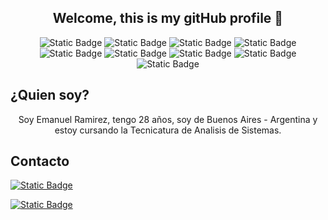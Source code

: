 
### <h2 align="center"> Welcome, this is my gitHub profile  👋 </h2>
<div align="center">

![Static Badge](https://img.shields.io/badge/-C%23-blue?logo=csharp)
![Static Badge](https://img.shields.io/badge/-.Net-blue?logo=dotnet)
![Static Badge](https://img.shields.io/badge/-HTML-black?logo=html5)
![Static Badge](https://img.shields.io/badge/-Css-orange?logo=css3)
![Static Badge](https://img.shields.io/badge/-Javascript-gray?logo=javascript)
![Static Badge](https://img.shields.io/badge/-MySql-white?logo=mysql)
![Static Badge](https://img.shields.io/badge/-Microsoft_Sql_Server-blue?logo=microsoftsqlserver)
![Static Badge](https://img.shields.io/badge/-Angular-red?logo=angular)
![Static Badge](https://img.shields.io/badge/-Typescript-white?logo=typescript)

</div>






## ¿Quien soy?
<p align="center"> Soy Emanuel Ramirez, tengo 28 años, soy de Buenos Aires - Argentina y estoy cursando la  Tecnicatura de Analisis de Sistemas. </p>


##  Contacto
<a href="https://www.linkedin.com/in/emanuel-ramirez-3b875220b/">
  
  ![Static Badge](https://img.shields.io/badge/-linkedin-blue?logo=linkedin)
  
</a>  
<a href="emanuelramirez169@gmail.com">
  
  ![Static Badge](https://img.shields.io/badge/-Gmail-white?logo=gmail)

  
</a>  

<!--
**EmaRamirez/EmaRamirez** is a ✨ _special_ ✨ repository because its `README.md` (this file) appears on your GitHub profile.

Here are some ideas to get you started:

- 🔭 I’m currently working on ...
- 🌱 I’m currently learning ...
- 👯 I’m looking to collaborate on ...
- 🤔 I’m looking for help with ...
- 💬 Ask me about ...
- 📫 How to reach me: ...
- 😄 Pronouns: ...
- ⚡ Fun fact: ...
-->
